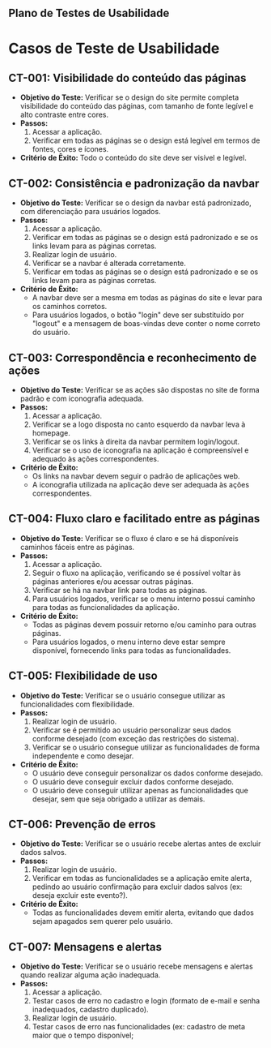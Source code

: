 ## Plano de Testes de Usabilidade

# Casos de Teste de Usabilidade

## CT-001: Visibilidade do conteúdo das páginas
- **Objetivo do Teste:** Verificar se o design do site permite completa visibilidade do conteúdo das páginas, com tamanho de fonte legível e alto contraste entre cores.
- **Passos:**
  1. Acessar a aplicação.
  2. Verificar em todas as páginas se o design está legível em termos de fontes, cores e ícones.
- **Critério de Êxito:** Todo o conteúdo do site deve ser visível e legível.

## CT-002: Consistência e padronização da navbar
- **Objetivo do Teste:** Verificar se o design da navbar está padronizado, com diferenciação para usuários logados.
- **Passos:**
  1. Acessar a aplicação.
  2. Verificar em todas as páginas se o design está padronizado e se os links levam para as páginas corretas.
  3. Realizar login de usuário.
  4. Verificar se a navbar é alterada corretamente.
  5. Verificar em todas as páginas se o design está padronizado e se os links levam para as páginas corretas.
- **Critério de Êxito:**
  - A navbar deve ser a mesma em todas as páginas do site e levar para os caminhos corretos.
  - Para usuários logados, o botão "login" deve ser substituído por "logout" e a mensagem de boas-vindas deve conter o nome correto do usuário.

## CT-003: Correspondência e reconhecimento de ações
- **Objetivo do Teste:** Verificar se as ações são dispostas no site de forma padrão e com iconografia adequada.
- **Passos:**
  1. Acessar a aplicação.
  2. Verificar se a logo disposta no canto esquerdo da navbar leva à homepage.
  3. Verificar se os links à direita da navbar permitem login/logout.
  4. Verificar se o uso de iconografia na aplicação é compreensível e adequado às ações correspondentes.
- **Critério de Êxito:**
  - Os links na navbar devem seguir o padrão de aplicações web.
  - A iconografia utilizada na aplicação deve ser adequada às ações correspondentes.

## CT-004: Fluxo claro e facilitado entre as páginas
- **Objetivo do Teste:** Verificar se o fluxo é claro e se há disponíveis caminhos fáceis entre as páginas.
- **Passos:**
  1. Acessar a aplicação.
  2. Seguir o fluxo na aplicação, verificando se é possível voltar às páginas anteriores e/ou acessar outras páginas.
  3. Verificar se há na navbar link para todas as páginas.
  4. Para usuários logados, verificar se o menu interno possui caminho para todas as funcionalidades da aplicação.
- **Critério de Êxito:**
  - Todas as páginas devem possuir retorno e/ou caminho para outras páginas.
  - Para usuários logados, o menu interno deve estar sempre disponível, fornecendo links para todas as funcionalidades.

## CT-005: Flexibilidade de uso
- **Objetivo do Teste:** Verificar se o usuário consegue utilizar as funcionalidades com flexibilidade.
- **Passos:**
  1. Realizar login de usuário.
  2. Verificar se é permitido ao usuário personalizar seus dados conforme desejado (com exceção das restrições do sistema).
  3. Verificar se o usuário consegue utilizar as funcionalidades de forma independente e como desejar.
- **Critério de Êxito:**
  - O usuário deve conseguir personalizar os dados conforme desejado.
  - O usuário deve conseguir excluir dados conforme desejado.
  - O usuário deve conseguir utilizar apenas as funcionalidades que desejar, sem que seja obrigado a utilizar as demais.

## CT-006: Prevenção de erros
- **Objetivo do Teste:** Verificar se o usuário recebe alertas antes de excluir dados salvos.
- **Passos:**
  1. Realizar login de usuário.
  2. Verificar em todas as funcionalidades se a aplicação emite alerta, pedindo ao usuário confirmação para excluir dados salvos (ex: deseja excluir este evento?).
- **Critério de Êxito:**
  - Todas as funcionalidades devem emitir alerta, evitando que dados sejam apagados sem querer pelo usuário.

## CT-007: Mensagens e alertas
- **Objetivo do Teste:** Verificar se o usuário recebe mensagens e alertas quando realizar alguma ação inadequada.
- **Passos:**
  1. Acessar a aplicação.
  2. Testar casos de erro no cadastro e login (formato de e-mail e senha inadequados, cadastro duplicado).
  3. Realizar login de usuário.
  4. Testar casos de erro nas funcionalidades (ex: cadastro de meta maior que o tempo disponível;




